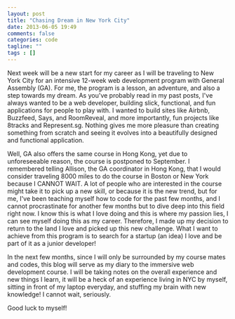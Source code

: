 ```yaml
---
layout: post
title: "Chasing Dream in New York City"
date: 2013-06-05 19:49
comments: false
categories: code
tagline: ""
tags : []
---
```


Next week will be a new start for my career as I will be traveling to New York City for an intensive 12-week web development program with General Assembly (GA). For me, the program is a lesson, an adventure, and also a step towards my dream. As you've probably read in my past posts, I've always wanted to be a web developer, building slick, functional, and fun applications for people to play with. I wanted to build sites like Airbnb, Buzzfeed, Says, and RoomReveal, and more importantly, fun projects like 8tracks and Represent.sg. Nothing gives me more pleasure than creating something from scratch and seeing it evolves into a beautifully designed and functional application.

Well, GA also offers the same course in Hong Kong, yet due to unforeseeable reason, the course is postponed to September. I remembered telling Allison, the GA coordinator in Hong Kong, that I would consider traveling 8000 miles to do the course in Boston or New York because I CANNOT WAIT. A lot of people who are interested in the course might take it to pick up a new skill, or because it is the new trend, but for me, I've been teaching myself how to code for the past few months, and I cannot procrastinate for another few months but to dive deep into this field right now. I know this is what I love doing and this is where my passion lies, I can see myself doing this as my career. Therefore, I made up my decision to return to the land I love and picked up this new challenge. What I want to achieve from this program is to search for a startup (an idea) I love and be part of it as a junior developer!

In the next few months, since I will only be surrounded by my course mates and codes, this blog will serve as my diary to the immersive web development course. I will be taking notes on the overall experience and new things I learn, it will be a heck of an experience living in NYC by myself, sitting in front of my laptop everyday, and stuffing my brain with new knowledge! I cannot wait, seriously.

Good luck to myself!